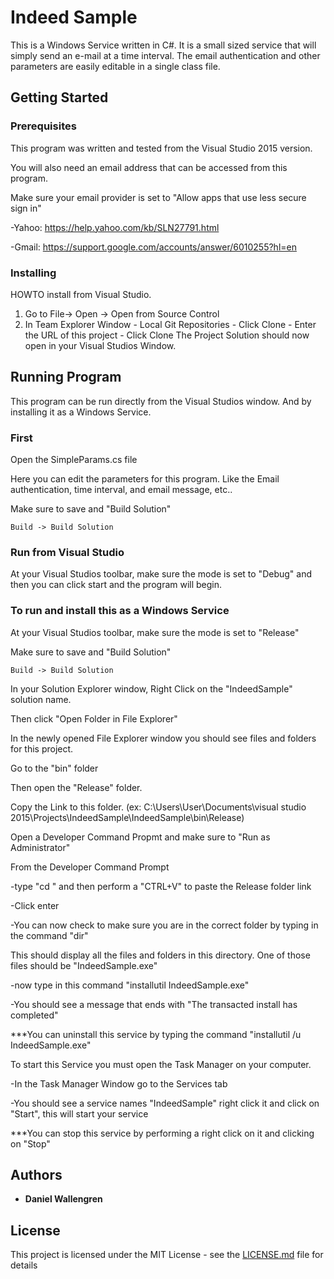 # Indeed Sample

This is a Windows Service written in C#.
It is a small sized service that will simply send an e-mail at a time interval.
The email authentication and other parameters are easily editable in a single class file.

## Getting Started

### Prerequisites

This program was written and tested from the Visual Studio 2015 version.

You will also need an email address that can be accessed from this program.

Make sure your email provider is set to "Allow apps that use less secure sign in"

-Yahoo: https://help.yahoo.com/kb/SLN27791.html

-Gmail: https://support.google.com/accounts/answer/6010255?hl=en

### Installing

HOWTO install from Visual Studio.

  1. Go to File-> Open -> Open from Source Control
  2. In Team Explorer Window
    - Local Git Repositories
    - Click Clone
    - Enter the URL of this project
    - Click Clone
  The Project Solution should now open in your Visual Studios Window.

## Running Program

  This program can be run directly from the Visual Studios window. And by installing it as a Windows Service.

### First

  Open the SimpleParams.cs file

  Here you can edit the parameters for this program. Like the Email authentication, time interval, and email message, etc..

  Make sure to save and "Build Solution"

    Build -> Build Solution

### Run from Visual Studio

  At your Visual Studios toolbar, make sure the mode is set to "Debug" and then you can click start and the program will begin.

### To run and install this as a Windows Service

  At your Visual Studios toolbar, make sure the mode is set to "Release"

  Make sure to save and "Build Solution"

    Build -> Build Solution
  
  In your Solution Explorer window, Right Click on the "IndeedSample" solution name.

  Then click "Open Folder in File Explorer"

  In the newly opened File Explorer window you should see files and folders for this project.

  Go to the "bin" folder

  Then open the "Release" folder.

  Copy the Link to this folder. (ex: C:\Users\User\Documents\visual studio 2015\Projects\IndeedSample\IndeedSample\bin\Release)

  Open a Developer Command Propmt and make sure to "Run as Administrator"


  From the Developer Command Prompt

  -type "cd " and then perform a "CTRL+V" to paste the Release folder link

  -Click enter

  -You can now check to make sure you are in the correct folder by typing in the command "dir"

   This should display all the files and folders in this directory. One of those files should be "IndeedSample.exe"
  

  -now type in this command "installutil IndeedSample.exe"

  -You should see a message that ends with "The transacted install has completed"


***You can uninstall this service by typing the command "installutil /u IndeedSample.exe"


  To start this Service you must open the Task Manager on your computer.

  -In the Task Manager Window go to the Services tab

  -You should see a service names "IndeedSample" right click it and click on "Start", this will start your service


***You can stop this service by performing a right click on it and clicking on "Stop"


## Authors

* **Daniel Wallengren** 


## License

This project is licensed under the MIT License - see the [LICENSE.md](LICENSE.md) file for details

